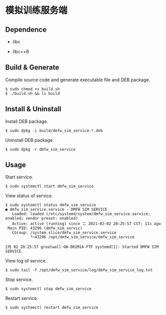 # 模拟训练服务端

## Dependence

- libc

- libc++6

## Build & Generate

Compile source code and generate executable file and DEB package.

```shell
$ sudo chmod +x build.sh
$ ./build.sh && ls build
```
## Install & Uninstall

Install DEB package.

```shell
$ sudo dpkg -i build/dmfw_sim_service-*.deb
```

Uninstall DEB package.

```shell
$ sudo dpkg -r dmfw_sim_service
```

## Usage

Start service.

```shell
$ sudo systemctl start dmfw_sim_service
```

View status of service.

```shell
$ sudo systemctl status dmfw_sim_service
● dmfw_sim_service.service - DMFW SIM SERVICE
   Loaded: loaded (/etc/systemd/system/dmfw_sim_service.service; enabled; vendor preset: enabled)
   Active: active (running) since 二 2021-02-02 20:25:57 CST; 11s ago
 Main PID: 43296 (dmfw_sim_servic)
   CGroup: /system.slice/dmfw_sim_service.service
           └─43296 /opt/dmfw_sim_service/dmfw_sim_service

2月 02 20:25:57 greatwall-GW-001M1A-FTF systemd[1]: Started DMFW SIM SERVICE.
```

View log of service.

```shell
$ sudo tail -f /opt/dmfw_sim_service/log/dmfw_sim_service_log.txt
```

Stop service.

```shell
$ sudo systemctl stop dmfw_sim_service
```

Restart service.

```shell
$ sudo systemctl restart dmfw_sim_service
```